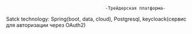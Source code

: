                                           -Трейдерская платформа-
  Satck technology: Spring(boot, data, cloud), Postgresql, keycloack(сервис для авторизации через OAuth2)
